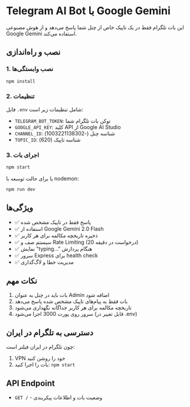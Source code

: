 # Telegram AI Bot با Google Gemini

این بات تلگرام فقط در یک تاپیک خاص از چنل شما پاسخ می‌دهد و از هوش مصنوعی Google Gemini استفاده می‌کند.

## نصب و راه‌اندازی

### 1. نصب وابستگی‌ها

```bash
npm install
```

### 2. تنظیمات

فایل `.env` شامل تنظیمات زیر است:

- `TELEGRAM_BOT_TOKEN`: توکن بات تلگرام شما
- `GOOGLE_API_KEY`: کلید API از Google AI Studio
- `CHANNEL_ID`: شناسه چنل (-1003221138302)
- `TOPIC_ID`: شناسه تاپیک (620)

### 3. اجرای بات

```bash
npm start
```

یا برای حالت توسعه با nodemon:

```bash
npm run dev
```

## ویژگی‌ها

- ✅ پاسخ فقط در تاپیک مشخص شده
- ✅ استفاده از Google Gemini 2.0 Flash
- ✅ ذخیره تاریخچه مکالمه برای هر کاربر
- ✅ سیستم صف و Rate Limiting (20 درخواست در دقیقه)
- ✅ نمایش "typing..." هنگام پردازش
- ✅ سرور Express برای health check
- ✅ مدیریت خطا و لاگ‌گذاری

## نکات مهم

1. بات باید در چنل به عنوان Admin اضافه شود
2. بات فقط به پیام‌های تاپیک مشخص شده پاسخ می‌دهد
3. تاریخچه مکالمه برای هر کاربر جداگانه نگهداری می‌شود
4. سرور روی پورت 3000 اجرا می‌شود (قابل تغییر در .env)

## دسترسی به تلگرام در ایران

چون تلگرام در ایران فیلتر است:

1. VPN خود را روشن کنید
2. بات را اجرا کنید: `npm start`

## API Endpoint

- `GET /` - وضعیت بات و اطلاعات پیکربندی
